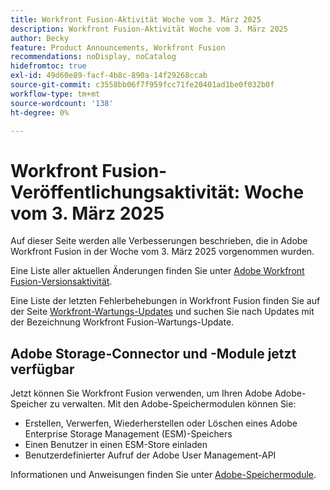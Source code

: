 ```yaml
---
title: Workfront Fusion-Aktivität Woche vom 3. März 2025
description: Workfront Fusion-Aktivität Woche vom 3. März 2025
author: Becky
feature: Product Announcements, Workfront Fusion
recommendations: noDisplay, noCatalog
hidefromtoc: true
exl-id: 49d60e89-facf-4b8c-890a-14f29268ccab
source-git-commit: c3558bb06f7f959fcc71fe20401ad1be0f032b0f
workflow-type: tm+mt
source-wordcount: '138'
ht-degree: 0%

---
```


# Workfront Fusion-Veröffentlichungsaktivität: Woche vom 3. März 2025

Auf dieser Seite werden alle Verbesserungen beschrieben, die in Adobe Workfront Fusion in der Woche vom 3. März 2025 vorgenommen wurden.

Eine Liste aller aktuellen Änderungen finden Sie unter [Adobe Workfront Fusion-Versionsaktivität](/help/workfront-fusion/fusion-product-releases/fusion-release-activity.md).

Eine Liste der letzten Fehlerbehebungen in Workfront Fusion finden Sie auf der Seite [Workfront-Wartungs-Updates](https://experienceleague.adobe.com/de/docs/workfront-known-issues/releases/current-updates) und suchen Sie nach Updates mit der Bezeichnung Workfront Fusion-Wartungs-Update.

## Adobe Storage-Connector und -Module jetzt verfügbar

Jetzt können Sie Workfront Fusion verwenden, um Ihren Adobe Adobe-Speicher zu verwalten. Mit den Adobe-Speichermodulen können Sie:

* Erstellen, Verwerfen, Wiederherstellen oder Löschen eines Adobe Enterprise Storage Management (ESM)-Speichers
* Einen Benutzer in einen ESM-Store einladen
* Benutzerdefinierter Aufruf der Adobe User Management-API

Informationen und Anweisungen finden Sie unter [Adobe-Speichermodule](/help/workfront-fusion/references/apps-and-modules/adobe-connectors/adobe-storage-modules.md).
